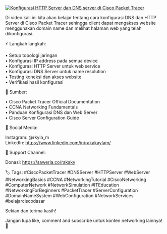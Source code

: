 <p align="left">
  <a href="https://youtu.be/l3tW8VT_18U?si=3K7QMPVTrBL_IBex">
    <img src="https://ytcards.demolab.com/?id=l3tW8VT_18U&title=Konfigurasi+HTTP+Server+dan+DNS+server+di+Cisco+Packet+Tracer&lang=en&timestamp=1753290000&background_color=%230d1117&title_color=%23ffffff&stats_color=%23dedede&max_title_lines=1&width=350&border_radius=8" alt="Konfigurasi HTTP Server dan DNS server di Cisco Packet Tracer" />
  </a>
</p>

Di video kali ini kita akan belajar tentang cara konfigurasi DNS dan HTTP Server di Cisco Packet Tracer sehingga client dapat mengakses website menggunakan domain name dan melihat halaman web yang telah    dikonfigurasi.

⚡ Langkah  langkah:

 • Setup topologi jaringan  
 • Konfigurasi IP address pada semua device  
 • Konfigurasi HTTP Server untuk web service  
 • Konfigurasi DNS Server untuk name resolution  
 • Testing koneksi dan akses website  
 • Verifikasi hasil konfigurasi

🔗 Sumber:

 • Cisco Packet Tracer Official Documentation  
 • CCNA Networking Fundamentals  
 • Panduan Konfigurasi DNS dan Web Server  
 • Cisco Server Configuration Guide

📱 Social Media:

 Instagram: @rkyla_m  
 LinkedIn: https://www.linkedin.com/in/rakakaylam/

💝 Support Channel:

 Donasi: https://saweria.co/rakaky

🏷️ Tags: #CiscoPacketTracer #DNSServer #HTTPServer #WebServer #NetworkingBasics #CCNA #NetworkingTutorial #CiscoNetworking #ComputerNetwork #NetworkSimulation #ITEducation #NetworkingForBeginners #PacketTracer #ServerConfiguration #DomainNameSystem #WebConfiguration #NetworkServices #belajarciscodasar

Sekian dan terima kasih!

Jangan lupa like, comment and subscribe untuk konten networking lainnya! 🚀

